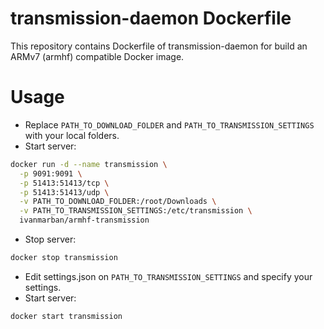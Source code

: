 # transmission-daemon Dockerfile

This repository contains Dockerfile of transmission-daemon for build an ARMv7 (armhf) compatible Docker image.

# Usage

- Replace `PATH_TO_DOWNLOAD_FOLDER` and `PATH_TO_TRANSMISSION_SETTINGS` with your local folders.
- Start server:
```bash
docker run -d --name transmission \
  -p 9091:9091 \
  -p 51413:51413/tcp \
  -p 51413:51413/udp \
  -v PATH_TO_DOWNLOAD_FOLDER:/root/Downloads \
  -v PATH_TO_TRANSMISSION_SETTINGS:/etc/transmission \
  ivanmarban/armhf-transmission
```
- Stop server:
```bash
docker stop transmission
```
- Edit settings.json on `PATH_TO_TRANSMISSION_SETTINGS` and specify your settings.
- Start server:
```bash
docker start transmission
```
